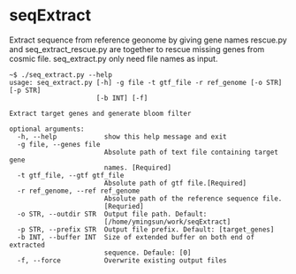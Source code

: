 # seqExtract
Extract sequence from reference geonome by giving gene names
rescue.py and seq_extract_rescue.py are together to rescue missing genes from cosmic file.
seq_extract.py only need file names as input.

```
~$ ./seq_extract.py --help
usage: seq_extract.py [-h] -g file -t gtf_file -r ref_genome [-o STR] [-p STR]
                      [-b INT] [-f]

Extract target genes and generate bloom filter

optional arguments:
  -h, --help            show this help message and exit
  -g file, --genes file
                        Absolute path of text file containing target gene
                        names. [Required]
  -t gtf_file, --gtf gtf_file
                        Absolute path of gtf file.[Required]
  -r ref_genome, --ref ref_genome
                        Absolute path of the reference sequence file.
                        [Requried]
  -o STR, --outdir STR  Output file path. Default:
                        [/home/ymingsun/work/seqExtract]
  -p STR, --prefix STR  Output file prefix. Default: [target_genes]
  -b INT, --buffer INT  Size of extended buffer on both end of extracted
                        sequence. Defaule: [0]
  -f, --force           Overwrite existing output files

```
